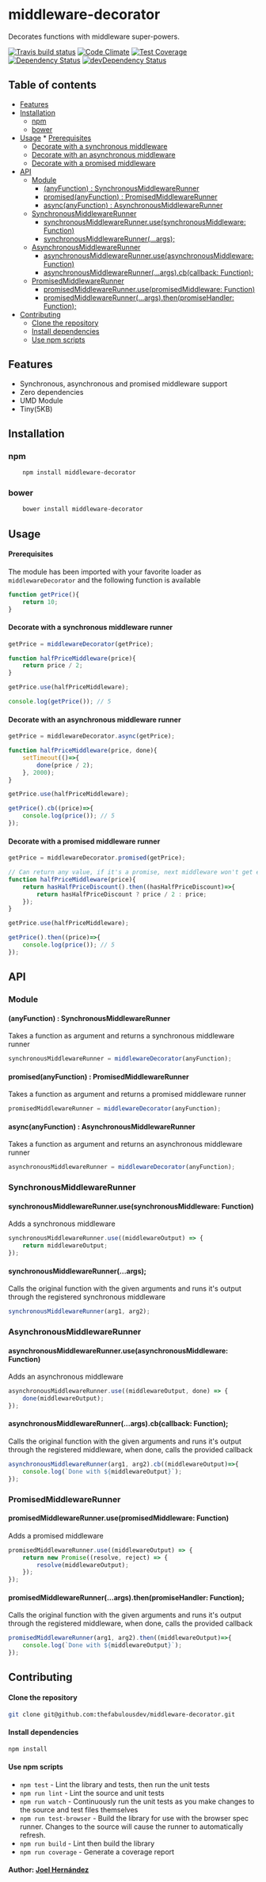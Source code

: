 # middleware-decorator

Decorates functions with middleware super-powers.

[![Travis build status](http://img.shields.io/travis/thefabulousdev/middleware-decorator.svg?style=flat)](https://travis-ci.org/thefabulousdev/middleware-decorator)
[![Code Climate](https://codeclimate.com/github/thefabulousdev/middleware-decorator/badges/gpa.svg)](https://codeclimate.com/github/thefabulousdev/middleware-decorator)
[![Test Coverage](https://codeclimate.com/github/thefabulousdev/middleware-decorator/badges/coverage.svg)](https://codeclimate.com/github/thefabulousdev/middleware-decorator)
[![Dependency Status](https://david-dm.org/thefabulousdev/middleware-decorator.svg)](https://david-dm.org/thefabulousdev/middleware-decorator)
[![devDependency Status](https://david-dm.org/thefabulousdev/middleware-decorator/dev-status.svg)](https://david-dm.org/thefabulousdev/middleware-decorator#info=devDependencies)

## Table of contents

* [Features](#features)
* [Installation](#installation)
  + [npm](#npm)
  + [bower](#bower)
* [Usage](#usage)
      * [Prerequisites](#prerequisites)
    - [Decorate with a synchronous middleware](#decorate-with-a-synchronous-middleware)
    - [Decorate with an asynchronous middleware](#decorate-with-an-asynchronous-middleware)
    - [Decorate with a promised middleware](#decorate-with-a-promised-middleware)
* [API](#api)
  + [Module](#module)
    - [(anyFunction) : SynchronousMiddlewareRunner](#anyfunction--synchronousmiddlewarerunner)
    - [promised(anyFunction) : PromisedMiddlewareRunner](#promisedanyfunction--promisedmiddlewarerunner)
    - [async(anyFunction) : AsynchronousMiddlewareRunner](#asyncanyfunction--asynchronousmiddlewarerunner)
  + [SynchronousMiddlewareRunner](#synchronousmiddlewarerunner)
    - [synchronousMiddlewareRunner.use(synchronousMiddleware: Function)](#synchronousmiddlewarerunnerusesynchronousmiddleware-function)
    - [synchronousMiddlewareRunner(...args);](#synchronousmiddlewarerunnerargs)
  + [AsynchronousMiddlewareRunner](#asynchronousmiddlewarerunner)
    - [asynchronousMiddlewareRunner.use(asynchronousMiddleware: Function)](#asynchronousmiddlewarerunneruseasynchronousmiddleware-function)
    - [asynchronousMiddlewareRunner(...args).cb(callback: Function);](#asynchronousmiddlewarerunnerargscbcallback-function)
  + [PromisedMiddlewareRunner](#promisedmiddlewarerunner)
    - [promisedMiddlewareRunner.use(promisedMiddleware: Function)](#promisedmiddlewarerunnerusepromisedmiddleware-function)
    - [promisedMiddlewareRunner(...args).then(promiseHandler: Function);](#promisedmiddlewarerunnerargsthenpromisehandler-function)
* [Contributing](#contributing)
    - [Clone the repository](#clone-the-repository)
    - [Install dependencies](#install-dependencies)
    - [Use npm scripts](#use-npm-scripts)

## Features

- Synchronous, asynchronous and promised middleware support
- Zero dependencies
- UMD Module
- Tiny(5KB)

## Installation

### npm
```sh
    npm install middleware-decorator
```

### bower
```sh
    bower install middleware-decorator
```

## Usage

#### Prerequisites

The module has been imported with your favorite loader as `middlewareDecorator` and the following function is available

```js
function getPrice(){
    return 10;
}
```

#### Decorate with a synchronous middleware runner

```js
getPrice = middlewareDecorator(getPrice);

function halfPriceMiddleware(price){
    return price / 2;
}

getPrice.use(halfPriceMiddleware);

console.log(getPrice()); // 5

```

#### Decorate with an asynchronous middleware runner

```js
getPrice = middlewareDecorator.async(getPrice);

function halfPriceMiddleware(price, done){
    setTimeout(()=>{
        done(price / 2);
    }, 2000);
}

getPrice.use(halfPriceMiddleware);

getPrice().cb((price)=>{
    console.log(price()); // 5
});

```

#### Decorate with a promised middleware runner

```js
getPrice = middlewareDecorator.promised(getPrice);

// Can return any value, if it's a promise, next middleware won't get executed till resolved
function halfPriceMiddleware(price){
    return hasHalfPriceDiscount().then((hasHalfPriceDiscount)=>{
        return hasHalfPriceDiscount ? price / 2 : price;
    });
}

getPrice.use(halfPriceMiddleware);

getPrice().then((price)=>{
    console.log(price()); // 5
});

```

## API

### Module

#### (anyFunction) : SynchronousMiddlewareRunner

Takes a function as argument and returns a synchronous middleware runner

```js
synchronousMiddlewareRunner = middlewareDecorator(anyFunction);
```


#### promised(anyFunction) : PromisedMiddlewareRunner

Takes a function as argument and returns a promised middleware runner

```js
promisedMiddlewareRunner = middlewareDecorator(anyFunction);
```

#### async(anyFunction) : AsynchronousMiddlewareRunner

Takes a function as argument and returns an asynchronous middleware runner

```js
asynchronousMiddlewareRunner = middlewareDecorator(anyFunction);
```

### SynchronousMiddlewareRunner

#### synchronousMiddlewareRunner.use(synchronousMiddleware: Function)

Adds a synchronous middleware

```js
synchronousMiddlewareRunner.use((middlewareOutput) => {
    return middlewareOutput;
});
```

#### synchronousMiddlewareRunner(...args);

Calls the original function with the given arguments and runs it's output through the registered synchronous middleware

```js
synchronousMiddlewareRunner(arg1, arg2);
```

### AsynchronousMiddlewareRunner

#### asynchronousMiddlewareRunner.use(asynchronousMiddleware: Function)

Adds an asynchronous middleware

```js
asynchronousMiddlewareRunner.use((middlewareOutput, done) => {
    done(middlewareOutput);
});
```

#### asynchronousMiddlewareRunner(...args).cb(callback: Function);

Calls the original function with the given arguments and runs it's output through the registered middleware, when done, calls the provided callback

```js
asynchronousMiddlewareRunner(arg1, arg2).cb((middlewareOutput)=>{
    console.log(`Done with ${middlewareOutput}`);
});
```

### PromisedMiddlewareRunner

#### promisedMiddlewareRunner.use(promisedMiddleware: Function)

Adds a promised middleware

```js
promisedMiddlewareRunner.use((middlewareOutput) => {
    return new Promise((resolve, reject) => {
        resolve(middlewareOutput);
    });
});
```

#### promisedMiddlewareRunner(...args).then(promiseHandler: Function);

Calls the original function with the given arguments and runs it's output through the registered middleware, when done, calls the provided callback

```js
promisedMiddlewareRunner(arg1, arg2).then((middlewareOutput)=>{
    console.log(`Done with ${middlewareOutput}`);
});
```

## Contributing

#### Clone the repository

``` sh
git clone git@github.com:thefabulousdev/middleware-decorator.git
```


#### Install dependencies
``` sh
npm install
```

#### Use npm scripts

- `npm test` - Lint the library and tests, then run the unit tests
- `npm run lint` - Lint the source and unit tests
- `npm run watch` - Continuously run the unit tests as you make changes to the source
   and test files themselves
- `npm run test-browser` - Build the library for use with the browser spec runner.
  Changes to the source will cause the runner to automatically refresh.
- `npm run build` - Lint then build the library
- `npm run coverage` - Generate a coverage report

#### Author: [Joel Hernández](https://github.com/thefabulousdev)
